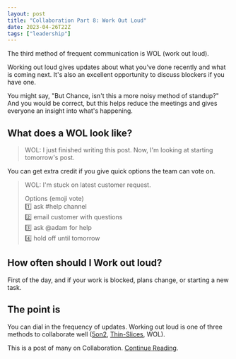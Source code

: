 ```yaml
---
layout: post
title: "Collaboration Part 8: Work Out Loud"
date: 2023-04-26T22Z
tags: ["leadership"]
---
```


The third method of frequent communication is WOL (work out loud).

Working out loud gives updates about what you've done recently and what is coming next. It's also an excellent opportunity to discuss blockers if you have one.

You might say, "But Chance, isn't this a more noisy method of standup?" And you would be correct, but this helps reduce the meetings and gives everyone an insight into what's happening.

## What does a WOL look like?

> WOL: I just finished writing this post. Now, I'm looking at starting tomorrow's post.

You can get extra credit if you give quick options the team can vote on.

> WOL: I'm stuck on latest customer request.
>
> Options (emoji vote) </br>
> 1️⃣ ask #help channel </br>
> 2️⃣ email customer with questions </br>
> 3️⃣ ask @adam for help </br>
> 4️⃣ hold off until tomorrow </br>

## How often should I Work out loud?

First of the day, and if your work is blocked, plans change, or starting a new task.

## The point is

You can dial in the frequency of updates. Working out loud is one of three methods to collaborate well ([5on2](/communicate-for-5-minutes), [Thin-Slices](/thin-slices), WOL).

This is a post of many on Collaboration. [Continue Reading](/collaborative-superpowers).

